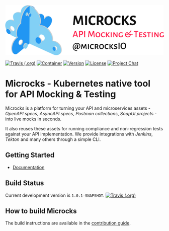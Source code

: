 <img src="./microcks-banner.png" width="600"> 

[![Travis (.org)](https://img.shields.io/travis/microcks/microcks?logo=travis&style=for-the-badge)](https://travis-ci.org/microcks/microcks)
[![Container](https://img.shields.io/badge/dynamic/json?color=blueviolet&logo=docker&style=for-the-badge&label=Quay.io&query=tags[0].name&url=https://quay.io/api/v1/repository/microcks/microcks/tag/?limit=10&page=1&onlyActiveTags=true)](https://quay.io/repository/microcks/microcks?tab=tags)
[![Version](https://img.shields.io/maven-central/v/io.github.microcks/microcks?color=blue&style=for-the-badge)]((https://search.maven.org/artifact/io.github.microcks/microcks))
[![License](https://img.shields.io/github/license/microcks/microcks?style=for-the-badge&logo=apache)](https://www.apache.org/licenses/LICENSE-2.0)
[![Project Chat](https://img.shields.io/badge/chat-on_zulip-pink.svg?color=ff69b4&style=for-the-badge&logo=zulip)](https://microcksio.zulipchat.com/)


# Microcks - Kubernetes native tool for API Mocking & Testing

Microcks is a platform for turning your API and microservices assets - *OpenAPI specs*, *AsyncAPI specs*, *Postman collections*, *SoapUI projects* - into live mocks in seconds.

It also reuses these assets for running compliance and non-regression tests against your API implementation. We provide integrations with *Jenkins*, *Tekton* and many others through a simple CLI.

## Getting Started

* [Documentation](https://microcks.io/documentation/getting-started/)

## Build Status

Current development version is `1.0.1-SNAPSHOT`. [![Travis (.org)](https://img.shields.io/travis/microcks/microcks?logo=travis&style=for-the-badge)](https://travis-ci.org/microcks/microcks?branch=master)

## How to build Microcks

The build instructions are available in the [contribution guide](CONTRIBUTING.md).

